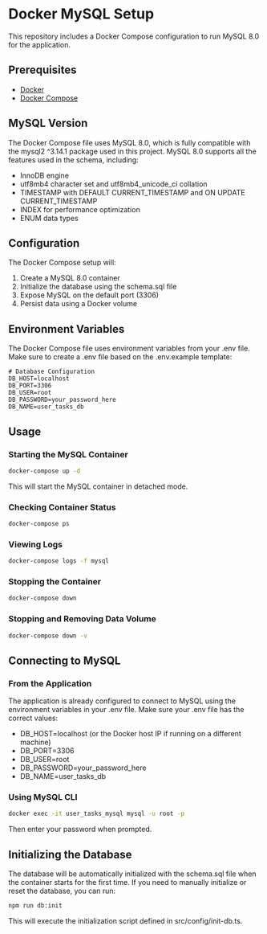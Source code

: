 # Docker MySQL Setup

This repository includes a Docker Compose configuration to run MySQL 8.0 for the application.

## Prerequisites

- [Docker](https://docs.docker.com/get-docker/)
- [Docker Compose](https://docs.docker.com/compose/install/)

## MySQL Version

The Docker Compose file uses MySQL 8.0, which is fully compatible with the mysql2 ^3.14.1 package used in this project. MySQL 8.0 supports all the features used in the schema, including:

- InnoDB engine
- utf8mb4 character set and utf8mb4_unicode_ci collation
- TIMESTAMP with DEFAULT CURRENT_TIMESTAMP and ON UPDATE CURRENT_TIMESTAMP
- INDEX for performance optimization
- ENUM data types

## Configuration

The Docker Compose setup will:

1. Create a MySQL 8.0 container
2. Initialize the database using the schema.sql file
3. Expose MySQL on the default port (3306)
4. Persist data using a Docker volume

## Environment Variables

The Docker Compose file uses environment variables from your .env file. Make sure to create a .env file based on the .env.example template:

```
# Database Configuration
DB_HOST=localhost
DB_PORT=3306
DB_USER=root
DB_PASSWORD=your_password_here
DB_NAME=user_tasks_db
```

## Usage

### Starting the MySQL Container

```bash
docker-compose up -d
```

This will start the MySQL container in detached mode.

### Checking Container Status

```bash
docker-compose ps
```

### Viewing Logs

```bash
docker-compose logs -f mysql
```

### Stopping the Container

```bash
docker-compose down
```

### Stopping and Removing Data Volume

```bash
docker-compose down -v
```

## Connecting to MySQL

### From the Application

The application is already configured to connect to MySQL using the environment variables in your .env file. Make sure your .env file has the correct values:

- DB_HOST=localhost (or the Docker host IP if running on a different machine)
- DB_PORT=3306
- DB_USER=root
- DB_PASSWORD=your_password_here
- DB_NAME=user_tasks_db

### Using MySQL CLI

```bash
docker exec -it user_tasks_mysql mysql -u root -p
```

Then enter your password when prompted.

## Initializing the Database

The database will be automatically initialized with the schema.sql file when the container starts for the first time. If you need to manually initialize or reset the database, you can run:

```bash
npm run db:init
```

This will execute the initialization script defined in src/config/init-db.ts.